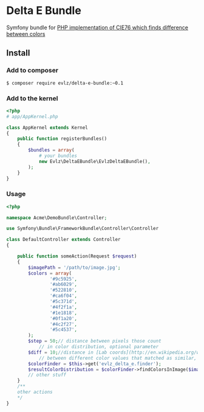 # Delta E Bundle #

Symfony bundle for [PHP implementation of CIE76 which finds difference between colors](https://github.com/solarys/colordiff)

## Install ##

### Add to composer

```
$ composer require evlz/delta-e-bundle:~0.1
```

### Add to the kernel ###

```php
<?php
# app/AppKernel.php

class AppKernel extends Kernel
{
    public function registerBundles()
    {
        $bundles = array(
            # your bundles
            new Evlz\DeltaEBundle\EvlzDeltaEBundle(),            
        );
    }
}
```

### Usage ###

```php
<?php

namespace Acme\DemoBundle\Controller;

use Symfony\Bundle\FrameworkBundle\Controller\Controller

class DefaultController extends Controller
{

    public function someAction(Request $request)
    {
        $imagePath = '/path/to/image.jpg';
        $colors = array(
                '#9c5925',
                '#ab6029',
                '#522810',
                '#ca6f04',
                '#5c371d',
                '#4f2f1a',
                '#1e1818',
                '#0f1a20',
                '#4c2f27',
                '#5c4537',
        );
        $step = 50;// distance between pixels those count 
            // in color distribution, optional parameter
        $diff = 10;//distance in [Lab coords](http://en.wikipedia.org/wiki/Lab_color_space)
            // between different color values that matched as similar, optional
        $colorFinder = $this->get('evlz_delta_e.finder');
        $resultColorDistribution = $colorFinder->findColorsInImage($imagePath, $colors, $step, $diff);
        // other stuff
    }
    /**
    other actions
    */
}

```

